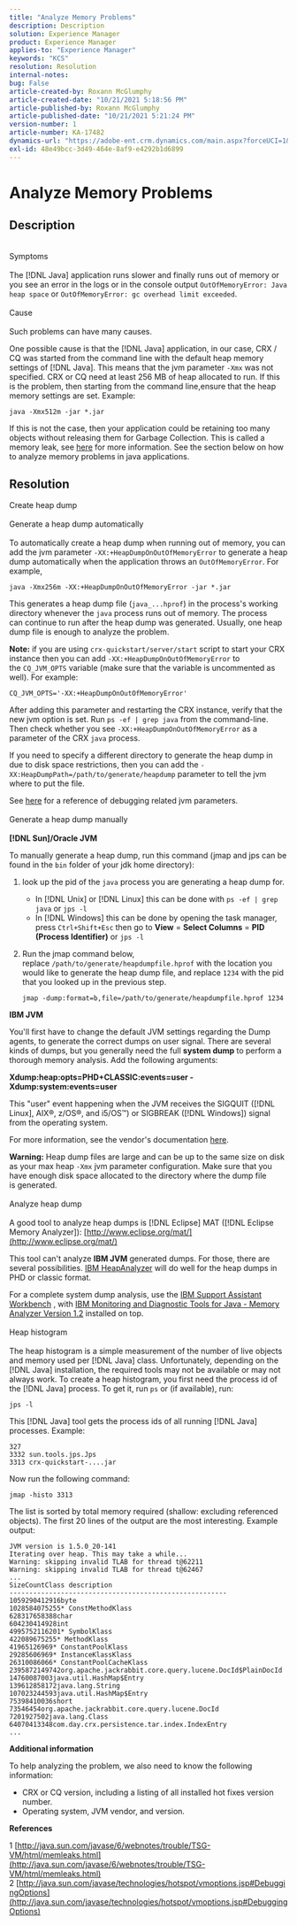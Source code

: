 ```yaml
---
title: "Analyze Memory Problems"
description: Description
solution: Experience Manager
product: Experience Manager
applies-to: "Experience Manager"
keywords: "KCS"
resolution: Resolution
internal-notes: 
bug: False
article-created-by: Roxann McGlumphy
article-created-date: "10/21/2021 5:18:56 PM"
article-published-by: Roxann McGlumphy
article-published-date: "10/21/2021 5:21:24 PM"
version-number: 1
article-number: KA-17482
dynamics-url: "https://adobe-ent.crm.dynamics.com/main.aspx?forceUCI=1&pagetype=entityrecord&etn=knowledgearticle&id=ef6bccf5-9232-ec11-b6e5-000d3a5ba97a"
exl-id: 48e49bcc-3d49-464e-8af9-e4292b1d6899
---
```

# Analyze Memory Problems

## Description

<br>Symptoms<br><br>
The [!DNL Java] application runs slower and finally runs out of memory or you see an error in the logs or in the console output `OutOfMemoryError: Java heap space` or `OutOfMemoryError: gc overhead limit exceeded`.
<br><br>Cause<br><br>
Such problems can have many causes.

One possible cause is that the [!DNL Java] application, in our case, CRX / CQ was started from the command line with the default heap memory settings of [!DNL Java]. This means that the jvm parameter `-Xmx` was not specified. CRX or CQ need at least 256 MB of heap allocated to run. If this is the problem, then starting from the command line,ensure that the heap memory settings are set. Example:


```
java -Xmx512m -jar *.jar
```


If this is not the case, then your application could be retaining too many objects without releasing them for Garbage Collection. This is called a memory leak, see [here](http://java.sun.com/javase/6/webnotes/trouble/TSG-VM/html/memleaks.html) for more information. See the section below on how to analyze memory problems in java applications.


## Resolution

Create heap dump<br><br>Generate a heap dump automatically<br><br>
To automatically create a heap dump when running out of memory, you can add the jvm parameter `-XX:+HeapDumpOnOutOfMemoryError` to generate a heap dump automatically when the application throws an `OutOfMemoryError`. For example,


```
java -Xmx256m -XX:+HeapDumpOnOutOfMemoryError -jar *.jar
```


This generates a heap dump file (`java_...hprof`) in the process's working directory whenever the `java` process runs out of memory. The process can continue to run after the heap dump was generated. Usually, one heap dump file is enough to analyze the problem.

<b>Note:</b> if you are using `crx-quickstart/server/start` script to start your CRX instance then you can add `-XX:+HeapDumpOnOutOfMemoryError` to the `CQ_JVM_OPTS` variable (make sure that the variable is uncommented as well). For example:


```
CQ_JVM_OPTS='-XX:+HeapDumpOnOutOfMemoryError'
```


After adding this parameter and restarting the CRX instance, verify that the new jvm option is set. Run `ps -ef | grep java` from the command-line. Then check whether you see `-XX:+HeapDumpOnOutOfMemoryError` as a parameter of the CRX `java` process.

If you need to specify a different directory to generate the heap dump in due to disk space restrictions, then you can add the `-XX:HeapDumpPath=/path/to/generate/heapdump` parameter to tell the jvm where to put the file.

See [here](http://java.sun.com/javase/technologies/hotspot/vmoptions.jsp#DebuggingOptions) for a reference of debugging related jvm parameters.
<br><br>Generate a heap dump manually<br><br>
<b>[!DNL Sun]/Oracle JVM</b>

To manually generate a heap dump, run this command (jmap and jps can be found in the `bin` folder of your jdk home directory):

1. look up the pid of the `java` process you are generating a heap dump for.
   - In [!DNL Unix] or [!DNL Linux] this can be done with `ps -ef | grep java` or `jps -l`
   - In [!DNL Windows] this can be done by opening the task manager, press `Ctrl+Shift+Esc` then go to <b>View</b> = <b>Select Columns</b> = <b>PID (Process Identifier)</b> or `jps -l`
2. Run the jmap command below, replace `/path/to/generate/heapdumpfile.hprof` with the location you would like to generate the heap dump file, and replace `1234` with the pid that you looked up in the previous step.

   ```
   jmap -dump:format=b,file=/path/to/generate/heapdumpfile.hprof 1234
   ```


<b>IBM JVM</b>

You'll first have to change the default JVM settings regarding the Dump agents, to generate the correct dumps on user signal. There are several kinds of dumps, but you generally need the full <b>system dump</b> to perform a thorough memory analysis. Add the following arguments:

<b>Xdump:heap:opts=PHD+CLASSIC:events=user -Xdump:system:events=user</b>

This "user" event happening when the JVM receives the SIGQUIT ([!DNL Linux], AIX®, z/OS®, and i5/OS™) or SIGBREAK ([!DNL Windows]) signal from the operating system.

For more information, see the vendor's documentation [here](http://pic.dhe.ibm.com/infocenter/java7sdk/v7r0/index.jsp?topic=%2Fcom.ibm.java.aix.70.doc%2Fdiag%2Fpreface%2Fchanges_70%2Foverview_gc.html).

<b>Warning:</b> Heap dump files are large and can be up to the same size on disk as your max heap `-Xmx` jvm parameter configuration. Make sure that you have enough disk space allocated to the directory where the dump file is generated.
<br><br>Analyze heap dump<br><br>
A good tool to analyze heap dumps is [!DNL Eclipse] MAT ([!DNL Eclipse Memory Analyzer]): [http://www.eclipse.org/mat/](http://www.eclipse.org/mat/)

This tool can't analyze <b>IBM JVM</b> generated dumps. For those, there are several possibilities. [IBM HeapAnalyzer](https://www.ibm.com/developerworks/community/groups/service/html/communityview?communityUuid=4544bafe-c7a2-455f-9d43-eb866ea60091) will do well for the heap dumps in PHD or classic format.

For a complete system dump analysis, use the [IBM Support Assistant Workbench](http://www-01.ibm.com/software/support/isa/) , with [IBM Monitoring and Diagnostic Tools for Java - Memory Analyzer Version 1.2](http://www.ibm.com/developerworks/java/jdk/tools/memoryanalyzer/) installed on top.
<br><br>Heap histogram<br><br>
The heap histogram is a simple measurement of the number of live objects and memory used per [!DNL Java] class. Unfortunately, depending on the [!DNL Java] installation, the required tools may not be available or may not always work. To create a heap histogram, you first need the process id of the [!DNL Java] process. To get it, run `ps` or (if available), run:


```
jps -l
```


This [!DNL Java] tool gets the process ids of all running [!DNL Java] processes. Example:


```
327 
3332 sun.tools.jps.Jps
3313 crx-quickstart-....jar
```


Now run the following command:


```
jmap -histo 3313
```


The list is sorted by total memory required (shallow: excluding referenced objects). The first 20 lines of the output are the most interesting. Example output:


```
JVM version is 1.5.0_20-141
Iterating over heap. This may take a while...
Warning: skipping invalid TLAB for thread t@62211
Warning: skipping invalid TLAB for thread t@62467
...
SizeCountClass description
-------------------------------------------------------
1059290412916byte
1028584075255* ConstMethodKlass
628317658388char
604230414928int
4995752116201* SymbolKlass
422089675255* MethodKlass
41965126969* ConstantPoolKlass
29285606969* InstanceKlassKlass
26310086066* ConstantPoolCacheKlass
2395872149742org.apache.jackrabbit.core.query.lucene.DocId$PlainDocId
14760087003java.util.HashMap$Entry
139612858172java.lang.String
107023244593java.util.HashMap$Entry
75398410036short
73546454org.apache.jackrabbit.core.query.lucene.DocId
7201927502java.lang.Class
64070413348com.day.crx.persistence.tar.index.IndexEntry
...
```


<b>Additional information</b>

To help analyzing the problem, we also need to know the following information:

- CRX or CQ version, including a listing of all installed hot fixes version number.
- Operating system, JVM vendor, and version.


<b>References</b>

1 [http://java.sun.com/javase/6/webnotes/trouble/TSG-VM/html/memleaks.html](http://java.sun.com/javase/6/webnotes/trouble/TSG-VM/html/memleaks.html)
2 [http://java.sun.com/javase/technologies/hotspot/vmoptions.jsp#DebuggingOptions](http://java.sun.com/javase/technologies/hotspot/vmoptions.jsp#DebuggingOptions)
